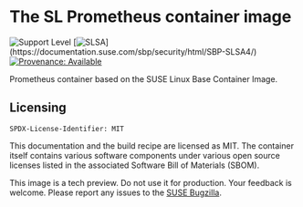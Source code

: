 # The SL Prometheus container image
![Support Level](https://img.shields.io/badge/Support_Level-techpreview-blue)
[![SLSA](https://img.shields.io/badge/SLSA_(v0.1)-Level_4-Green)](https://documentation.suse.com/sbp/security/html/SBP-SLSA4/)
[![Provenance: Available](https://img.shields.io/badge/Provenance-Available-Green)](https://documentation.suse.com/container/all/html/Container-guide/index.html#container-verify)

Prometheus container based on the SUSE Linux Base Container Image.

## Licensing

`SPDX-License-Identifier: MIT`

This documentation and the build recipe are licensed as MIT.
The container itself contains various software components under various open source licenses listed in the associated
Software Bill of Materials (SBOM).

This image is a tech preview. Do not use it for production.
Your feedback is welcome.
Please report any issues to the [SUSE Bugzilla](https://bugzilla.suse.com/enter_bug.cgi?product=PUBLIC%20SUSE%20Linux%20Enterprise%20Base%20Container%20Images).
